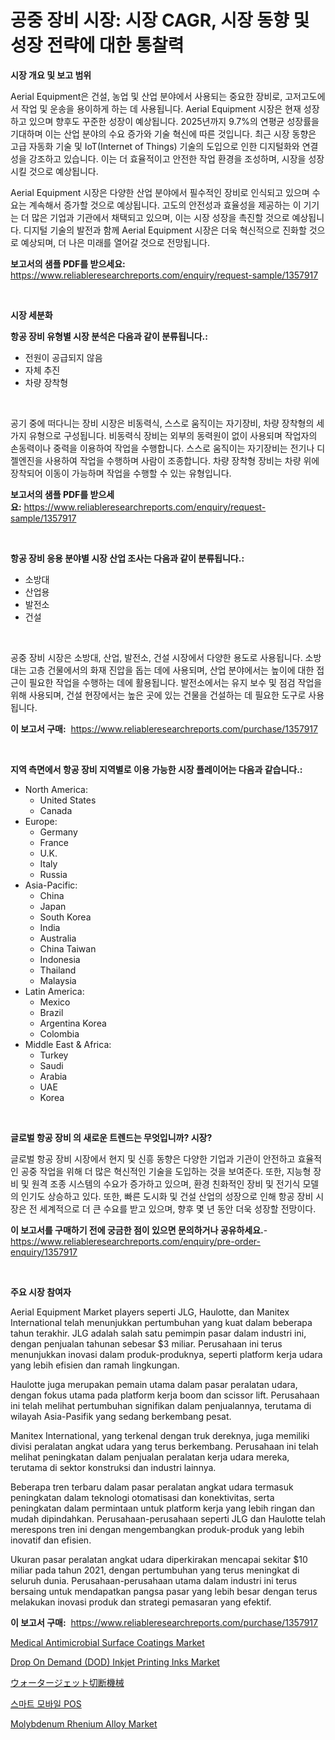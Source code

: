 <p><h1>공중 장비 시장: 시장 CAGR, 시장 동향 및 성장 전략에 대한 통찰력</h1></p><p><strong>시장 개요 및 보고 범위</strong></p>
<p><p>Aerial Equipment은 건설, 농업 및 산업 분야에서 사용되는 중요한 장비로, 고저고도에서 작업 및 운송을 용이하게 하는 데 사용됩니다. Aerial Equipment 시장은 현재 성장하고 있으며 향후도 꾸준한 성장이 예상됩니다. 2025년까지 9.7%의 연평균 성장률을 기대하며 이는 산업 분야의 수요 증가와 기술 혁신에 따른 것입니다. 최근 시장 동향은 고급 자동화 기술 및 IoT(Internet of Things) 기술의 도입으로 인한 디지털화와 연결성을 강조하고 있습니다. 이는 더 효율적이고 안전한 작업 환경을 조성하며, 시장을 성장시킬 것으로 예상됩니다.</p><p>Aerial Equipment 시장은 다양한 산업 분야에서 필수적인 장비로 인식되고 있으며 수요는 계속해서 증가할 것으로 예상됩니다. 고도의 안전성과 효율성을 제공하는 이 기기는 더 많은 기업과 기관에서 채택되고 있으며, 이는 시장 성장을 촉진할 것으로 예상됩니다. 디지털 기술의 발전과 함께 Aerial Equipment 시장은 더욱 혁신적으로 진화할 것으로 예상되며, 더 나은 미래를 열어갈 것으로 전망됩니다.</p></p>
<p><strong>보고서의 샘플 PDF를 받으세요:</strong> <a href="https://www.reliableresearchreports.com/enquiry/request-sample/1357917">https://www.reliableresearchreports.com/enquiry/request-sample/1357917</a></p>
<p>&nbsp;</p>
<p><strong>시장 세분화</strong></p>
<p><strong>항공 장비 유형별 시장 분석은 다음과 같이 분류됩니다.:</strong></p>
<p><ul><li>전원이 공급되지 않음</li><li>자체 추진</li><li>차량 장착형</li></ul></p>
<p>&nbsp;</p>
<p><p>공기 중에 떠다니는 장비 시장은 비동력식, 스스로 움직이는 자기장비, 차량 장착형의 세 가지 유형으로 구성됩니다. 비동력식 장비는 외부의 동력원이 없이 사용되며 작업자의 손동력이나 중력을 이용하여 작업을 수행합니다. 스스로 움직이는 자기장비는 전기나 디젤엔진을 사용하여 작업을 수행하며 사람이 조종합니다. 차량 장착형 장비는 차량 위에 장착되어 이동이 가능하며 작업을 수행할 수 있는 유형입니다.</p></p>
<p><strong>보고서의 샘플 PDF를 받으세요:</strong>&nbsp;<a href="https://www.reliableresearchreports.com/enquiry/request-sample/1357917">https://www.reliableresearchreports.com/enquiry/request-sample/1357917</a></p>
<p>&nbsp;</p>
<p><strong> 항공 장비 응용 분야별 시장 산업 조사는 다음과 같이 분류됩니다.:</strong></p>
<p><ul><li>소방대</li><li>산업용</li><li>발전소</li><li>건설</li></ul></p>
<p>&nbsp;</p>
<p><p>공중 장비 시장은 소방대, 산업, 발전소, 건설 시장에서 다양한 용도로 사용됩니다. 소방대는 고층 건물에서의 화재 진압을 돕는 데에 사용되며, 산업 분야에서는 높이에 대한 접근이 필요한 작업을 수행하는 데에 활용됩니다. 발전소에서는 유지 보수 및 점검 작업을 위해 사용되며, 건설 현장에서는 높은 곳에 있는 건물을 건설하는 데 필요한 도구로 사용됩니다.</p></p>
<p><strong>이 보고서 구매:</strong>&nbsp; <a href="https://www.reliableresearchreports.com/purchase/1357917">https://www.reliableresearchreports.com/purchase/1357917</a></p>
<p>&nbsp;</p>
<p><strong>지역 측면에서 항공 장비 지역별로 이용 가능한 시장 플레이어는 다음과 같습니다.:</strong></p>
<p><ul>
    <li>
        North America:
        <ul>
            <li>United States</li>
            <li>Canada</li>
        </ul>
    </li>
    <li>
        Europe:
        <ul>
            <li>Germany</li>
            <li>France</li>
            <li>U.K.</li>
            <li>Italy</li>
            <li>Russia</li>
        </ul>
    </li>
    <li>
        Asia-Pacific:
        <ul>
            <li>China</li>
            <li>Japan</li>
            <li>South Korea</li>
            <li>India</li>
            <li>Australia</li>
            <li>China Taiwan</li>
            <li>Indonesia</li>
            <li>Thailand</li>
            <li>Malaysia</li>
        </ul>
    </li>
    <li>
        Latin America:
        <ul>
            <li>Mexico</li>
            <li>Brazil</li>
            <li>Argentina Korea</li>
            <li>Colombia</li>
        </ul>
    </li>
    <li>
        Middle East & Africa:
        <ul>
            <li>Turkey</li>
            <li>Saudi</li>
            <li>Arabia</li>
            <li>UAE</li>
            <li>Korea</li>
        </ul>
    </li>
    </ul></p>
<p>&nbsp;</p>
<p><strong>글로벌 항공 장비 의 새로운 트렌드는 무엇입니까? 시장?</strong></p>
<p><p>글로벌 항공 장비 시장에서 현지 및 신흥 동향은 다양한 기업과 기관이 안전하고 효율적인 공중 작업을 위해 더 많은 혁신적인 기술을 도입하는 것을 보여준다. 또한, 지능형 장비 및 원격 조종 시스템의 수요가 증가하고 있으며, 환경 친화적인 장비 및 전기식 모델의 인기도 상승하고 있다. 또한, 빠른 도시화 및 건설 산업의 성장으로 인해 항공 장비 시장은 전 세계적으로 더 큰 수요를 받고 있으며, 향후 몇 년 동안 더욱 성장할 전망이다.</p></p>
<p><strong>이 보고서를 구매하기 전에 궁금한 점이 있으면 문의하거나 공유하세요.</strong>- <a href="https://www.reliableresearchreports.com/enquiry/pre-order-enquiry/1357917">https://www.reliableresearchreports.com/enquiry/pre-order-enquiry/1357917</a></p>
<p>&nbsp;</p>
<p><strong>주요 시장 참여자</strong></p>
<p><p>Aerial Equipment Market players seperti JLG, Haulotte, dan Manitex International telah menunjukkan pertumbuhan yang kuat dalam beberapa tahun terakhir. JLG adalah salah satu pemimpin pasar dalam industri ini, dengan penjualan tahunan sebesar $3 miliar. Perusahaan ini terus menunjukkan inovasi dalam produk-produknya, seperti platform kerja udara yang lebih efisien dan ramah lingkungan.</p><p>Haulotte juga merupakan pemain utama dalam pasar peralatan udara, dengan fokus utama pada platform kerja boom dan scissor lift. Perusahaan ini telah melihat pertumbuhan signifikan dalam penjualannya, terutama di wilayah Asia-Pasifik yang sedang berkembang pesat.</p><p>Manitex International, yang terkenal dengan truk dereknya, juga memiliki divisi peralatan angkat udara yang terus berkembang. Perusahaan ini telah melihat peningkatan dalam penjualan peralatan kerja udara mereka, terutama di sektor konstruksi dan industri lainnya.</p><p>Beberapa tren terbaru dalam pasar peralatan angkat udara termasuk peningkatan dalam teknologi otomatisasi dan konektivitas, serta peningkatan dalam permintaan untuk platform kerja yang lebih ringan dan mudah dipindahkan. Perusahaan-perusahaan seperti JLG dan Haulotte telah merespons tren ini dengan mengembangkan produk-produk yang lebih inovatif dan efisien.</p><p>Ukuran pasar peralatan angkat udara diperkirakan mencapai sekitar $10 miliar pada tahun 2021, dengan pertumbuhan yang terus meningkat di seluruh dunia. Perusahaan-perusahaan utama dalam industri ini terus bersaing untuk mendapatkan pangsa pasar yang lebih besar dengan terus melakukan inovasi produk dan strategi pemasaran yang efektif.</p></p>
<p><strong>이 보고서 구매:</strong>&nbsp;&nbsp;<a href="https://www.reliableresearchreports.com/purchase/1357917">https://www.reliableresearchreports.com/purchase/1357917</a></p>
<p><p><a href="https://three-jumbo-f6d.notion.site/Medical-Antimicrobial-Surface-Coatings-Market-Research-Report-Provides-thorough-Industry-Overview-w-7f8061752e8b4ffe8b479064caafd8e2">Medical Antimicrobial Surface Coatings Market</a></p><p><a href="https://iodized-pantydraco-05c.notion.site/Drop-On-Demand-DOD-Inkjet-Printing-Inks-Market-Growth-Market-Trends-COVID-19-Impact-and-Forecas-dd0fcb1c668645a381165be8fdc55d47">Drop On Demand (DOD) Inkjet Printing Inks Market</a></p><p><a href="https://medium.com/@rodhoppe07/%E3%82%A6%E3%82%A9%E3%83%BC%E3%82%BF%E3%83%BC%E3%82%B8%E3%82%A7%E3%83%83%E3%83%88%E5%88%87%E6%96%AD%E6%A9%9F%E6%A2%B0%E5%B8%82%E5%A0%B4%E3%81%AE%E5%B1%95%E6%9C%9B-%E7%94%A3%E6%A5%AD%E3%81%AE%E6%A6%82%E8%A6%81%E3%81%A8%E4%BA%88%E6%B8%AC-2024%E5%B9%B4%E3%81%8B%E3%82%892031%E5%B9%B4-3d0e1d16b5ed">ウォータージェット切断機械</a></p><p><a href="https://medium.com/@felipegrrady654556/%EC%8A%A4%EB%A7%88%ED%8A%B8-%EB%AA%A8%EB%B0%94%EC%9D%BC-pos-%EC%8B%9C%EC%9E%A5-%EA%B7%9C%EB%AA%A8-%EC%8B%9C%EC%9E%A5-%EC%A0%84%EB%A7%9D-%EB%B0%8F-%EC%8B%9C%EC%9E%A5-%EC%98%88%EC%B8%A1-2024%EB%85%84%EB%B6%80%ED%84%B0-2031%EB%85%84%EA%B9%8C%EC%A7%80-9ac042531b5e">스마트 모바일 POS</a></p><p><a href="https://github.com/globismark/Market-Research-Report-List-2/blob/main/molybdenum-rhenium-alloy-market.md">Molybdenum Rhenium Alloy Market</a></p></p>
